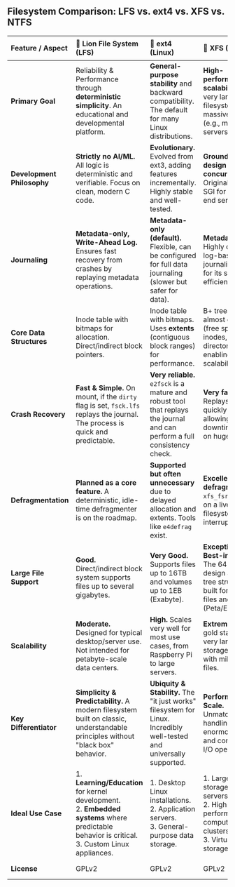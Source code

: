 ## Filesystem Comparison: LFS vs. ext4 vs. XFS vs. NTFS

| Feature / Aspect | 🦁 Lion File System (LFS) | 🐧 ext4 (Linux) | 🚀 XFS (Linux) | 🪟 NTFS (Windows) |
| :--- | :--- | :--- | :--- | :--- |
| **Primary Goal** | Reliability & Performance through **deterministic simplicity**. An educational and developmental platform. | **General-purpose stability** and backward compatibility. The default for many Linux distributions. | **High-performance & scalability** for very large filesystems and massive files (e.g., media servers, HPC). | **Rich feature set & compatibility** within the Windows ecosystem. Manages permissions, encryption, etc. |
| **Development Philosophy**| **Strictly no AI/ML.** All logic is deterministic and verifiable. Focus on clean, modern C code. | **Evolutionary.** Evolved from ext3, adding features incrementally. Highly stable and well-tested. | **Ground-up design for high-concurrency.** Originally from SGI for their high-end servers. | **Proprietary & feature-rich.** Developed by Microsoft with tight integration into the Windows OS. |
| **Journaling** | **Metadata-only, Write-Ahead Log.** Ensures fast recovery from crashes by replaying metadata operations. | **Metadata-only (default).** Flexible, can be configured for full data journaling (slower but safer for data). | **Metadata-only.** Highly optimized log-based journaling, known for its speed and efficiency. | **Metadata-only.** Uses a Log File (`$LogFile`) to ensure filesystem consistency after a crash. |
| **Core Data Structures**| Inode table with bitmaps for allocation. Direct/indirect block pointers. | Inode table with bitmaps. Uses **extents** (contiguous block ranges) for performance. | B+ trees for almost everything (free space, inodes, directories), enabling extreme scalability. | Master File Table (MFT). The MFT is a file itself that contains records for all other files and directories. |
| **Crash Recovery** | **Fast & Simple.** On mount, if the `dirty` flag is set, `fsck.lfs` replays the journal. The process is quick and predictable. | **Very reliable.** `e2fsck` is a mature and robust tool that replays the journal and can perform a full consistency check. | **Very fast.** Replays its log quickly on mount, allowing for short downtimes even on huge volumes. | **Automatic.** `chkdsk` runs automatically on boot if the volume is marked dirty. Generally reliable. |
| **Defragmentation** | **Planned as a core feature.** A deterministic, idle-time defragmenter is on the roadmap. | **Supported but often unnecessary** due to delayed allocation and extents. Tools like `e4defrag` exist. | **Excellent online defragmentation.** `xfs_fsr` can run on a live, mounted filesystem without interruption. | **Necessary.** Heavily used NTFS volumes require regular defragmentation. Windows includes a built-in tool. |
| **Large File Support** | **Good.** Direct/indirect block system supports files up to several gigabytes. | **Very Good.** Supports files up to 16TB and volumes up to 1EB (Exabyte). | **Exceptional / Best-in-Class.** The 64-bit design and B+ tree structure are built for massive files and volumes (Peta/Exabytes). | **Very Good.** Supports files up to 256TB (theoretically), limited by Windows in practice. |
| **Scalability** | **Moderate.** Designed for typical desktop/server use. Not intended for petabyte-scale data centers. | **High.** Scales very well for most use cases, from Raspberry Pi to large servers. | **Extreme.** The gold standard for very large-scale storage systems with millions of files. | **High.** Designed for everything from single-user desktops to enterprise servers. |
| **Key Differentiator** | **Simplicity & Predictability.** A modern filesystem built on classic, understandable principles without "black box" behavior. | **Ubiquity & Stability.** The "it just works" filesystem for Linux. Incredibly well-tested and universally supported. | **Performance at Scale.** Unmatched for handling enormous files and concurrent I/O operations. | **Windows Integration.** Deep hooks into Windows security, compression, encryption (EFS), and Alternate Data Streams. |
| **Ideal Use Case** | 1. **Learning/Education** for kernel development. <br>2. **Embedded systems** where predictable behavior is critical. <br>3. Custom Linux appliances. | 1. Desktop Linux installations. <br>2. Application servers. <br>3. General-purpose data storage. | 1. Large media storage/streaming servers. <br>2. High-performance computing clusters. <br>3. Virtual machine storage. | 1. The system drive for any modern Windows OS. <br>2. External drives shared between Windows machines. |
| **License** | GPLv2 | GPLv2 | GPLv2 | Proprietary (Microsoft) |